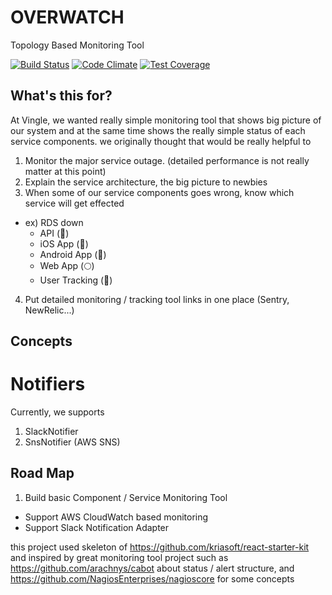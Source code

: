# OVERWATCH

Topology Based Monitoring Tool

[![Build Status](https://travis-ci.org/balmbees/overwatch.svg?branch=master)](https://travis-ci.org/balmbees/overwatch)
[![Code Climate](https://codeclimate.com/github/balmbees/overwatch/badges/gpa.svg)](https://codeclimate.com/github/balmbees/overwatch)
[![Test Coverage](https://codeclimate.com/github/balmbees/overwatch/badges/coverage.svg)](https://codeclimate.com/github/balmbees/overwatch/coverage)

## What's this for?

At Vingle, we wanted really simple monitoring tool that shows big picture of our system
and at the same time shows the really simple status of each service components.
we originally thought that would be really helpful to

1. Monitor the major service outage. (detailed performance is not really matter at this point)
2. Explain the service architecture, the big picture to newbies
3. When some of our service components goes wrong, know which service will get effected
  - ex) RDS down
      - API (&#128308;)
      - iOS App (&#128308;)
      - Android App (&#128308;)
      - Web App (&#127765;)
      - User Tracking (&#128309;)
4. Put detailed monitoring / tracking tool links in one place (Sentry, NewRelic...)

## Concepts
# Notifiers
Currently, we supports
1. SlackNotifier
2. SnsNotifier (AWS SNS)

## Road Map

1. Build basic Component / Service Monitoring Tool
  - Support AWS CloudWatch based monitoring
  - Support Slack Notification Adapter

this project used skeleton of https://github.com/kriasoft/react-starter-kit
and inspired by great monitoring tool project such as https://github.com/arachnys/cabot about status / alert structure,
and https://github.com/NagiosEnterprises/nagioscore for some concepts
